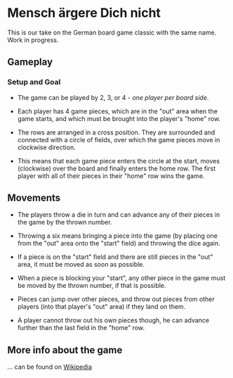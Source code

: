 # Mensch ärgere Dich nichtThis is our take on the German board game classic with the same name. Work in progress.## Gameplay### Setup and Goal- The game can be played by 2, 3, or 4 - *one player per board side*.-  Each player has 4 game pieces, which are in the "out" area when the game starts, and which must be brought into the player's "home" row.- The rows are arranged in a cross position. They are surrounded and connected with a circle of fields, over which the game pieces move in clockwise direction.- This means that each game piece enters the circle at the start, moves (clockwise) over the board and finally enters the home row. The first player with all of their pieces in their "home" row wins the game.## Movements- The players throw a die in turn and can advance any of their pieces in the game by the thrown number.- Throwing a six means bringing a piece into the game (by placing one from the "out" area onto the "start" field) and throwing the dice again. - If a piece is on the "start" field and there are still pieces in the "out" area, it must be moved as soon as possible.- When a piece is blocking your "start", any other piece in the game must be moved by the thrown number, if that is possible. - Pieces can jump over other pieces, and throw out pieces from other players (into that player's "out" area) if they land on them. - A player cannot throw out his own pieces though, he can advance further than the last field in the "home" row.## More info about the game... can be found on [Wikipedia](https://en.wikipedia.org/wiki/Mensch_ärgere_Dich_nicht)